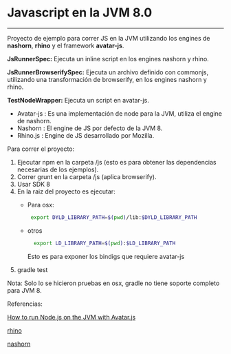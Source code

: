 # Javascript en la JVM 8.0
 ---
Proyecto de ejemplo para correr JS en la JVM utilizando los engines de **nashorn**, **rhino** y el framework **avatar-js**.


 **JsRunnerSpec:** Ejecuta un inline script en los engines nashorn y rhino.

 **JsRunnerBrowserifySpec:** Ejecuta un archivo definido con commonjs, utilizando una transformación de browserify,
 en los engines nashorn y rhino.

  **TestNodeWrapper:** Ejecuta un script en avatar-js.



* Avatar-js  : Es una implementación de node para la JVM, utiliza el engine de nashorn.
* Nashorn    : El engine de JS por defecto de la JVM 8.
* Rhino.js   : Engine de JS desarrollado por Mozilla.


Para correr el proyecto:

1. Ejecutar npm en la carpeta /js (esto es para obtener las dependencias necesarias de los ejemplos).
4. Correr grunt en la carpeta /js (aplica browserify).
2. Usar SDK 8
3. En la raiz del proyecto es ejecutar:
    * Para osx:
       ```bash
        export DYLD_LIBRARY_PATH=$(pwd)/lib:$DYLD_LIBRARY_PATH
       ```

    * otros
      ```bash
        export LD_LIBRARY_PATH=$(pwd):$LD_LIBRARY_PATH
      ```

      Esto es para exponer los bindigs que requiere avatar-js
4. gradle test


Nota: Solo lo se hicieron pruebas en osx, gradle no tiene soporte completo para JVM 8.

Referencias:

[How to run Node.js on the JVM with Avatar.js](http://strongloop.com/strongblog/how-to-run-node-js-on-the-jvm-with-avatar-js-and-loopback/)

[rhino](https://github.com/mozilla/rhino)

[nashorn](http://openjdk.java.net/projects/nashorn/)



